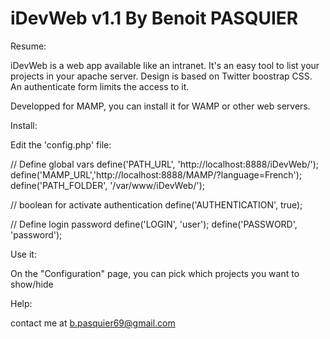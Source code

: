 iDevWeb v1.1
By Benoit PASQUIER
=======

Resume:

iDevWeb is a web app available like an intranet.
It's an easy tool to list your projects in your apache server.
Design is based on Twitter boostrap CSS.
An authenticate form limits the access to it.

Developped for MAMP, you can install it for WAMP or other web servers.

Install:

Edit the 'config.php' file:

// Define global vars
define('PATH_URL', 'http://localhost:8888/iDevWeb/');
define('MAMP_URL','http://localhost:8888/MAMP/?language=French');
define('PATH_FOLDER', '/var/www/iDevWeb/');
 
// boolean for activate authentication
define('AUTHENTICATION', true);
 
// Define login password
define('LOGIN', 'user');
define('PASSWORD', 'password');


Use it:

On the "Configuration" page, you can pick which projects you want to show/hide

Help:

contact me at b.pasquier69@gmail.com

